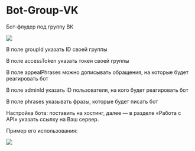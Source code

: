 # Bot-Group-VK
Бот-флудер под группу ВК

![](http://fusts.host/github/1.png)


В поле groupId указать ID своей группы

В поле accessToken указать токен своей группы

В поле appealPhrases можно дописывать обращения, на которые будет реагировать бот

В поле adminId указать ID пользователя, на кого будет реагировать бот

В поле phrases указывать фразы, которые будет писать бот

Настройка бота: поставить на хостинг, далее — в разделе «Работа с API» указать ссылку на Ваш сервер.

Пример его использования:

![](http://fusts.host/github/2.png)
